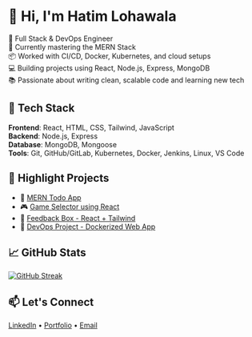 # 👋 Hi, I'm Hatim Lohawala

🚀 Full Stack & DevOps Engineer  
🧠 Currently mastering the MERN Stack  
📦 Worked with CI/CD, Docker, Kubernetes, and cloud setups  
💻 Building projects using React, Node.js, Express, MongoDB  
📚 Passionate about writing clean, scalable code and learning new tech

## 🧰 Tech Stack
**Frontend**: React, HTML, CSS, Tailwind, JavaScript  
**Backend**: Node.js, Express  
**Database**: MongoDB, Mongoose  
**Tools**: Git, GitHub/GitLab, Kubernetes, Docker, Jenkins, Linux, VS Code

## 📌 Highlight Projects
- 🚧 [MERN Todo App](#)
- 🎮 [Game Selector using React](#)
- 📝 [Feedback Box - React + Tailwind](#)
- 🐳 [DevOps Project - Dockerized Web App](#)

## 📈 GitHub Stats
[![GitHub Streak](https://streak-stats.demolab.com?user=Hatimloha&theme=default)](https://github.com/Hatimloha)

## 📫 Let's Connect
[LinkedIn](https://in.linkedin.com/in/hatimloha) • [Portfolio](https://hatimloha.github.io/Portfolio/) • [Email](hatimloha52@gmail.com)
